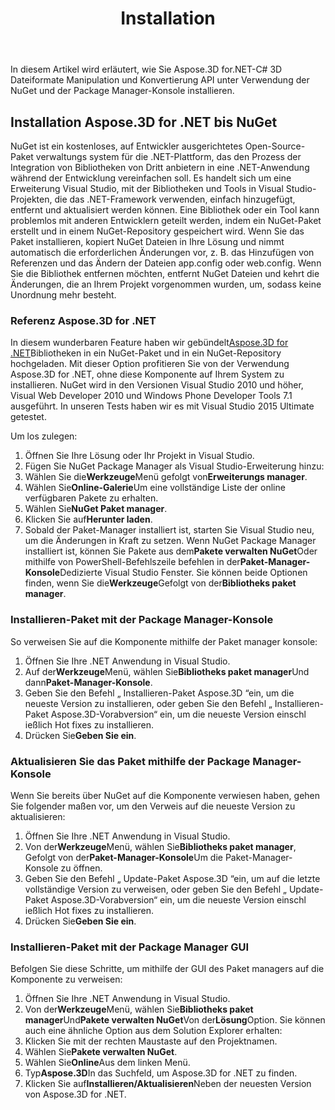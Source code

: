 ﻿---
title: Installation
type: docs
weight: 40
url: /de/net/installation/
description: In diesem Artikel wird erläutert, wie Sie Aspose.3D for.NET-C# 3D Dateiformate Manipulation und Konvertierung API unter Verwendung der NuGet und der Package Manager-Konsole installieren.
---
In diesem Artikel wird erläutert, wie Sie Aspose.3D for.NET-C# 3D Dateiformate Manipulation und Konvertierung API unter Verwendung der NuGet und der Package Manager-Konsole installieren.

## **Installation Aspose.3D for .NET bis NuGet**
NuGet ist ein kostenloses, auf Entwickler ausgerichtetes Open-Source-Paket verwaltungs system für die .NET-Plattform, das den Prozess der Integration von Bibliotheken von Dritt anbietern in eine .NET-Anwendung während der Entwicklung vereinfachen soll. Es handelt sich um eine Erweiterung Visual Studio, mit der Bibliotheken und Tools in Visual Studio-Projekten, die das .NET-Framework verwenden, einfach hinzugefügt, entfernt und aktualisiert werden können. Eine Bibliothek oder ein Tool kann problemlos mit anderen Entwicklern geteilt werden, indem ein NuGet-Paket erstellt und in einem NuGet-Repository gespeichert wird. Wenn Sie das Paket installieren, kopiert NuGet Dateien in Ihre Lösung und nimmt automatisch die erforderlichen Änderungen vor, z. B. das Hinzufügen von Referenzen und das Ändern der Dateien app.config oder web.config. Wenn Sie die Bibliothek entfernen möchten, entfernt NuGet Dateien und kehrt die Änderungen, die an Ihrem Projekt vorgenommen wurden, um, sodass keine Unordnung mehr besteht.
### **Referenz Aspose.3D for .NET**
In diesem wunderbaren Feature haben wir gebündelt[Aspose.3D for .NET](https://www.nuget.org/packages/Aspose.3D)Bibliotheken in ein NuGet-Paket und in ein NuGet-Repository hochgeladen. Mit dieser Option profitieren Sie von der Verwendung Aspose.3D for .NET, ohne diese Komponente auf Ihrem System zu installieren. NuGet wird in den Versionen Visual Studio 2010 und höher, Visual Web Developer 2010 und Windows Phone Developer Tools 7.1 ausgeführt. In unseren Tests haben wir es mit Visual Studio 2015 Ultimate getestet.

Um los zulegen:

1. Öffnen Sie Ihre Lösung oder Ihr Projekt in Visual Studio.
1. Fügen Sie NuGet Package Manager als Visual Studio-Erweiterung hinzu:
1. Wählen Sie die**Werkzeuge**Menü gefolgt von**Erweiterungs manager**.
1. Wählen Sie**Online-Galerie**Um eine vollständige Liste der online verfügbaren Pakete zu erhalten.
1. Wählen Sie**NuGet Paket manager**.
1. Klicken Sie auf**Herunter laden**.
1. Sobald der Paket-Manager installiert ist, starten Sie Visual Studio neu, um die Änderungen in Kraft zu setzen.
Wenn NuGet Package Manager installiert ist, können Sie Pakete aus dem**Pakete verwalten NuGet**Oder mithilfe von PowerShell-Befehlszeile befehlen in der**Paket-Manager-Konsole**Dedizierte Visual Studio Fenster. Sie können beide Optionen finden, wenn Sie die**Werkzeuge**Gefolgt von der**Bibliotheks paket manager**.
### **Installieren-Paket mit der Package Manager-Konsole**
So verweisen Sie auf die Komponente mithilfe der Paket manager konsole:

1. Öffnen Sie Ihre .NET Anwendung in Visual Studio.
1. Auf der**Werkzeuge**Menü, wählen Sie**Bibliotheks paket manager**Und dann**Paket-Manager-Konsole**.
1. Geben Sie den Befehl „ Installieren-Paket Aspose.3D “ein, um die neueste Version zu installieren, oder geben Sie den Befehl „ Installieren-Paket Aspose.3D-Vorabversion“ ein, um die neueste Version einschl ießlich Hot fixes zu installieren.
1. Drücken Sie**Geben Sie ein**.
### **Aktualisieren Sie das Paket mithilfe der Package Manager-Konsole**
Wenn Sie bereits über NuGet auf die Komponente verwiesen haben, gehen Sie folgender maßen vor, um den Verweis auf die neueste Version zu aktualisieren:

1. Öffnen Sie Ihre .NET Anwendung in Visual Studio.
1. Von der**Werkzeuge**Menü, wählen Sie**Bibliotheks paket manager**, Gefolgt von der**Paket-Manager-Konsole**Um die Paket-Manager-Konsole zu öffnen.
1. Geben Sie den Befehl „ Update-Paket Aspose.3D “ein, um auf die letzte vollständige Version zu verweisen, oder geben Sie den Befehl „ Update-Paket Aspose.3D-Vorabversion“ ein, um die neueste Version einschl ießlich Hot fixes zu installieren.
1. Drücken Sie**Geben Sie ein**.
### **Installieren-Paket mit der Package Manager GUI**
Befolgen Sie diese Schritte, um mithilfe der GUI des Paket managers auf die Komponente zu verweisen:

1. Öffnen Sie Ihre .NET Anwendung in Visual Studio.
1. Von der**Werkzeuge**Menü, wählen Sie**Bibliotheks paket manager**Und**Pakete verwalten NuGet**Von der**Lösung**Option.
Sie können auch eine ähnliche Option aus dem Solution Explorer erhalten:
1. Klicken Sie mit der rechten Maustaste auf den Projektnamen.
1. Wählen Sie**Pakete verwalten NuGet**.
1. Wählen Sie**Online**Aus dem linken Menü.
1. Typ**Aspose.3D**In das Suchfeld, um Aspose.3D for .NET zu finden.
1. Klicken Sie auf**Installieren/Aktualisieren**Neben der neuesten Version von Aspose.3D for .NET.
